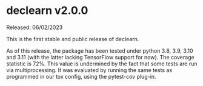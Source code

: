 # declearn v2.0.0

Released: 06/02/2023

This is the first stable and public release of declearn.

As of this release, the package has been tested under python 3.8, 3.9, 3.10 and 3.11 (with the latter lacking TensorFlow support for now).
The coverage statistic is 72%. This value is undermined by the fact that some tests are run via multiprocessing. It was evaluated by running the same tests as programmed in our tox config, using the pytest-cov plug-in.
